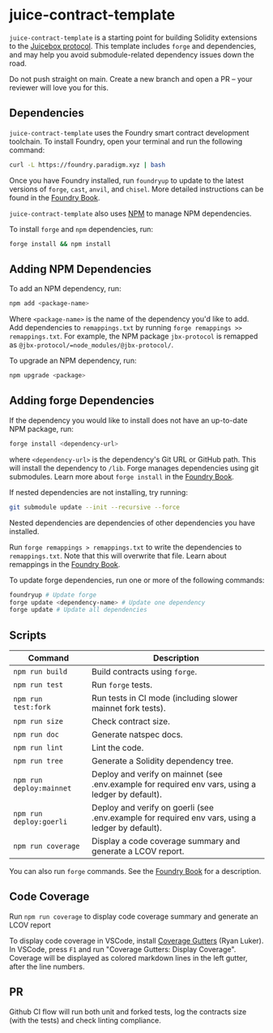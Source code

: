 # juice-contract-template

`juice-contract-template` is a starting point for building Solidity extensions to the [Juicebox protocol](https://docs.juicebox.money/dev/). This template includes `forge` and dependencies, and may help you avoid submodule-related dependency issues down the road.

Do not push straight on main. Create a new branch and open a PR – your reviewer will love you for this.

## Dependencies

`juice-contract-template` uses the Foundry smart contract development toolchain. To install Foundry, open your terminal and run the following command:

```bash
curl -L https://foundry.paradigm.xyz | bash
```

Once you have Foundry installed, run `foundryup` to update to the latest versions of `forge`, `cast`, `anvil`, and `chisel`. More detailed instructions can be found in the [Foundry Book](https://book.getfoundry.sh/getting-started/installation).

`juice-contract-template` also uses [NPM](https://nodejs.org/en) to manage NPM dependencies.

To install `forge` and `npm` dependencies, run:

```bash
forge install && npm install
```

## Adding NPM Dependencies

To add an NPM dependency, run:

```bash
npm add <package-name>
```

Where `<package-name>` is the name of the dependency you'd like to add. Add dependencies to `remappings.txt` by running `forge remappings >> remappings.txt`. For example, the NPM package `jbx-protocol` is remapped as `@jbx-protocol/=node_modules/@jbx-protocol/`.

To upgrade an NPM dependency, run:

```bash
npm upgrade <package>
```

## Adding forge Dependencies

If the dependency you would like to install does not have an up-to-date NPM package, run:

```bash
forge install <dependency-url>
```

where `<dependency-url>` is the dependency's Git URL or GitHub path. This will install the dependency to `/lib`. Forge manages dependencies using git submodules. Learn more about `forge install` in the [Foundry Book](https://book.getfoundry.sh/reference/forge/forge-install).

If nested dependencies are not installing, try running:

```bash
git submodule update --init --recursive --force
```

Nested dependencies are dependencies of other dependencies you have installed.

Run `forge remappings > remappings.txt` to write the dependencies to `remappings.txt`. Note that this will overwrite that file. Learn about remappings in the [Foundry Book](https://book.getfoundry.sh/reference/forge/forge-remappings).

To update forge dependencies, run one or more of the following commands:

```bash
foundryup # Update forge
forge update <dependency-name> # Update one dependency
forge update # Update all dependencies
```

## Scripts

| Command                  | Description                                                                                       |
| ------------------------ | ------------------------------------------------------------------------------------------------- |
| `npm run build`          | Build contracts using `forge`.                                                                    |
| `npm run test`           | Run `forge` tests.                                                                                |
| `npm run test:fork`      | Run tests in CI mode (including slower mainnet fork tests).                                       |
| `npm run size`           | Check contract size.                                                                              |
| `npm run doc`            | Generate natspec docs.                                                                            |
| `npm run lint`           | Lint the code.                                                                                    |
| `npm run tree`           | Generate a Solidity dependency tree.                                                              |
| `npm run deploy:mainnet` | Deploy and verify on mainnet (see .env.example for required env vars, using a ledger by default). |
| `npm run deploy:goerli`  | Deploy and verify on goerli (see .env.example for required env vars, using a ledger by default).  |
| `npm run coverage`       | Display a code coverage summary and generate a LCOV report.                                       |

You can also run `forge` commands. See the [Foundry Book](https://book.getfoundry.sh/reference/forge/) for a description.

## Code Coverage

Run `npm run coverage` to display code coverage summary and generate an LCOV report

To display code coverage in VSCode, install [Coverage Gutters](https://marketplace.visualstudio.com/items?itemName=ryanluker.vscode-coverage-gutters) (Ryan Luker). In VSCode, press `F1` and run "Coverage Gutters: Display Coverage". Coverage will be displayed as colored markdown lines in the left gutter, after the line numbers.

## PR

Github CI flow will run both unit and forked tests, log the contracts size (with the tests) and check linting compliance.
